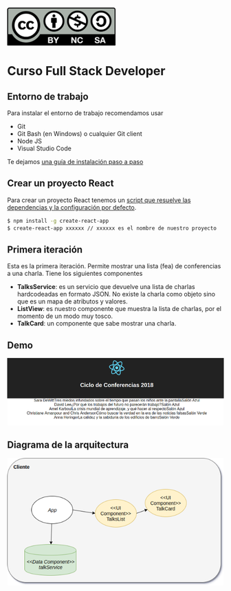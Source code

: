 <img src="images/license.png"
    width="50%" height="50%">

# Curso Full Stack Developer

## Entorno de trabajo

Para instalar el entorno de trabajo recomendamos usar

- Git
- Git Bash (en Windows) o cualquier Git client
- Node JS
- Visual Studio Code

Te dejamos [una guía de instalación paso a paso](http://wiki.uqbar.org/wiki/articles/instalacion-de-entorno-javascript.html)

## Crear un proyecto React

Para crear un proyecto React tenemos un [script que resuelve las dependencias y la configuración por defecto](https://github.com/facebookincubator/create-react-app).

```bash
$ npm install -g create-react-app
$ create-react-app xxxxxx // xxxxxx es el nombre de nuestro proyecto
```

## Primera iteración

Esta es la primera iteración. Permite mostrar una lista (fea) de conferencias a una charla. Tiene los siguientes componentes

- **TalksService**: es un servicio que devuelve una lista de charlas hardcodeadas en formato JSON. No existe la charla como objeto sino que es un mapa de atributos y valores.
- **ListView**: es nuestro componente que muestra la lista de charlas, por el momento de un modo muy tosco.
- **TalkCard**: un componente que sabe mostrar una charla.

## Demo

![](images/demo.png)

## Diagrama de la arquitectura

![](images/iteracion1.png)


